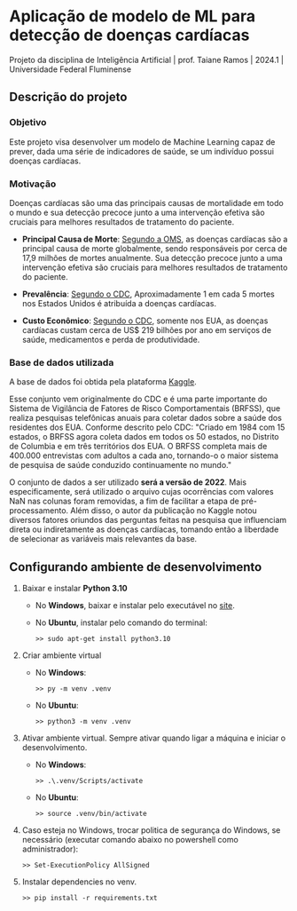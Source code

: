 # Aplicação de modelo de ML para detecção de doenças cardíacas
Projeto da disciplina de Inteligência Artificial | prof. Taiane Ramos | 2024.1 | Universidade Federal Fluminense

## Descrição do projeto

### Objetivo
Este projeto visa desenvolver um modelo de Machine Learning capaz de prever, dada uma série de indicadores de saúde, se um indivíduo possui doenças cardíacas.

### Motivação
Doenças cardíacas são uma das principais causas de mortalidade em todo o mundo e sua detecção precoce junto a uma intervenção efetiva são cruciais para melhores resultados de tratamento do paciente.

- **Principal Causa de Morte**: [Segundo a OMS](https://www.who.int/health-topics/cardiovascular-diseases), as doenças cardíacas são a principal causa de morte globalmente, sendo responsáveis por cerca de 17,9 milhões de mortes anualmente. Sua detecção precoce junto a uma intervenção efetiva são cruciais para melhores resultados de tratamento do paciente.

- **Prevalência**: [Segundo o CDC](https://www.cdc.gov/heart-disease/about/index.html), Aproximadamente 1 em cada 5 mortes nos Estados Unidos é atribuída a doenças cardíacas.

- **Custo Econômico**: [Segundo o CDC](https://www.cdc.gov/heart-disease/about/index.html), somente nos EUA, as doenças cardíacas custam cerca de US$ 219 bilhões por ano em serviços de saúde, medicamentos e perda de produtividade.

### Base de dados utilizada
A base de dados foi obtida pela plataforma [Kaggle](https://www.kaggle.com/datasets/kamilpytlak/personal-key-indicators-of-heart-disease/data?select=2022).

Esse conjunto vem originalmente do CDC e é uma parte importante do Sistema de Vigilância de Fatores de Risco Comportamentais (BRFSS), que realiza pesquisas telefônicas anuais para coletar dados sobre a saúde dos residentes dos EUA. Conforme descrito pelo CDC: "Criado em 1984 com 15 estados, o BRFSS agora coleta dados em todos os 50 estados, no Distrito de Columbia e em três territórios dos EUA. O BRFSS completa mais de 400.000 entrevistas com adultos a cada ano, tornando-o o maior sistema de pesquisa de saúde conduzido continuamente no mundo."

O conjunto de dados a ser utilizado **será a versão de 2022**. Mais especificamente, será utilizado o arquivo cujas ocorrências com valores NaN nas colunas foram removidas, a fim de facilitar a etapa de pré-processamento. Além disso, o autor da publicação no Kaggle notou diversos fatores oriundos das perguntas feitas na pesquisa que influenciam direta ou indiretamente as doenças cardíacas, tomando então a liberdade de selecionar as variáveis mais relevantes da base.

## Configurando ambiente de desenvolvimento
1. Baixar e instalar **Python 3.10**
	- No **Windows**, baixar e instalar pelo executável no [site](https://www.python.org/downloads/).
		
	- No **Ubuntu**, instalar pelo comando do terminal:
		```shell
		>> sudo apt-get install python3.10
		```

2. Criar ambiente virtual
	- No **Windows**:
		```shell
		>> py -m venv .venv
		```
		
	- No **Ubuntu**:
		```shell
		>> python3 -m venv .venv
		```

3. Ativar ambiente virtual. Sempre ativar quando ligar a máquina e iniciar o desenvolvimento.

	- No **Windows**:
		```shell
		>> .\.venv/Scripts/activate
		```

	- No **Ubuntu**:
		```shell
		>> source .venv/bin/activate
		```

4. Caso esteja no Windows, trocar politica de segurança do Windows, se necessário (executar comando abaixo no powershell como administrador):
	```shell
	>> Set-ExecutionPolicy AllSigned
	```

5. Instalar dependencies no venv.
	```shell
	>> pip install -r requirements.txt
	```